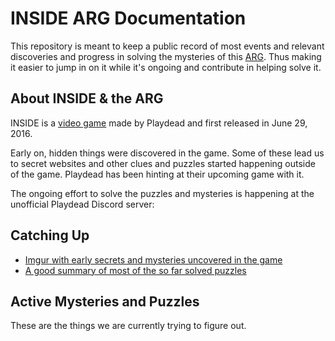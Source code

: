 # INSIDE ARG Documentation

This repository is meant to keep a public record of most events and relevant discoveries and progress in solving the mysteries of this [ARG](https://en.wikipedia.org/wiki/Alternate_reality_game). Thus making it easier to jump in on it while it's ongoing and contribute in helping solve it.

## About INSIDE & the ARG

INSIDE is a [video game](https://playdead.com/games/inside) made by Playdead and first released in June 29, 2016.

Early on, hidden things were discovered in the game. Some of these lead us to secret websites and other clues and puzzles started happening outside of the game.
Playdead has been hinting at their upcoming game with it.

The ongoing effort to solve the puzzles and mysteries is happening at the unofficial Playdead Discord server: 

## Catching Up

- [Imgur with early secrets and mysteries uncovered in the game](http://imgur.com/a/TnMsM)
- [A good summary of most of the so far solved puzzles](https://wiki.gamedetectives.net/index.php?title=Inside_ARG)

## Active Mysteries and Puzzles

These are the things we are currently trying to figure out.
